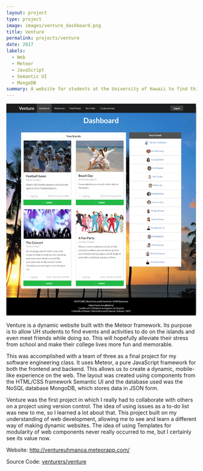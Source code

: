 ```yaml
---
layout: project
type: project
image: images/venture_dashboard.png
title: Venture
permalink: projects/venture
date: 2017
labels:
  - Web
  - Meteor
  - JavaScript
  - Semantic UI
  - MongoDB
summary: A website for students at the University of Hawaii to find things to do and make friends
---
```


<img class="ui large right floated image" src="../images/venture_dashboard.png">

Venture is a dynamic website built with the Meteor framework. Its purpose is to allow UH students to find events and activities to do on the islands and even meet friends while doing so. This will hopefully alleviate their stress from school and make their college lives more fun and memorable.

This was accomplished with a team of three as a final project for my software engineering class. It uses Meteor, a pure JavaScript framework for both the frontend and backend. This allows us to create a dynamic, mobile-like experience on the web. The layout was created using components from the HTML/CSS framework Semantic UI and the database used was the NoSQL database MongoDB, which stores data in JSON form.

Venture was the first project in which I really had to collaborate with others on a project using version control. The idea of using issues as a to-do list was new to me, so I learned a lot about that. This project built on my understanding of web development, allowing me to see and learn a different way of making dynamic websites. The idea of using Templates for modularity of web components never really occurred to me, but I certainly see its value now.

Website: <a href="http://ventureuhmanoa.meteorapp.com/">http://ventureuhmanoa.meteorapp.com/</a>

Source Code: <a href="https://github.com/venturers/venture"><i class="large github icon "></i>venturers/venture</a>


